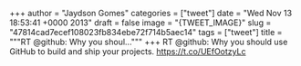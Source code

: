 
+++
author = "Jaydson Gomes"
categories = ["tweet"]
date = "Wed Nov 13 18:53:41 +0000 2013"
draft = false
image = "{TWEET_IMAGE}"
slug = "47814cad7ecef108023fb834ebe72f714b5aec14"
tags = ["tweet"]
title = """RT @github: Why you shoul..."""
+++
RT @github: Why you should use GitHub to build and ship your projects. https://t.co/UEfOotzyLc
